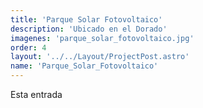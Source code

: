 ```yaml
---
title: 'Parque Solar Fotovoltaico'
description: 'Ubicado en el Dorado'
imagenes: 'parque_solar_fotovoltaico.jpg'
order: 4
layout: '../../Layout/ProjectPost.astro'
name: 'Parque_Solar_Fotovoltaico'
---
```


Esta entrada 